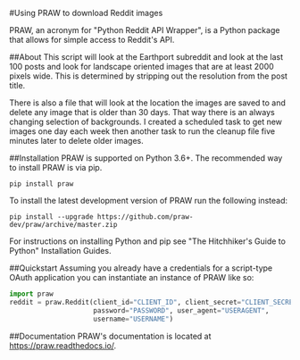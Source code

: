#Using PRAW to download Reddit images

PRAW, an acronym for "Python Reddit API Wrapper", is a Python package that allows for simple access to Reddit's API.

##About
This script will look at the Earthport subreddit and look at the last 100 posts and look for landscape oriented images that are at least 2000 pixels wide. This is determined by stripping out the resolution from the post title.

There is also a file that will look at the location the images are saved to and delete any image that is older than 30 days. That way there is an always changing selection of backgrounds. I created a scheduled task to get new images one day each week then another task to run the cleanup file five minutes later to delete older images.

##Installation
PRAW is supported on Python 3.6+. The recommended way to install PRAW is via pip.

`pip install praw`

To install the latest development version of PRAW run the following instead:

`pip install --upgrade https://github.com/praw-dev/praw/archive/master.zip`

For instructions on installing Python and pip see "The Hitchhiker's Guide to Python" Installation Guides.

##Quickstart
Assuming you already have a credentials for a script-type OAuth application you can instantiate an instance of PRAW like so:

```python
import praw
reddit = praw.Reddit(client_id="CLIENT_ID", client_secret="CLIENT_SECRET",
                     password="PASSWORD", user_agent="USERAGENT",
                     username="USERNAME")
```

##Documentation
PRAW's documentation is located at https://praw.readthedocs.io/.